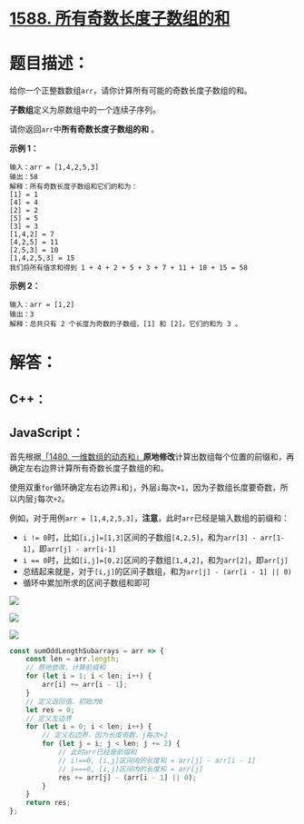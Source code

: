 # [1588. 所有奇数长度子数组的和](https://leetcode-cn.com/problems/sum-of-all-odd-length-subarrays/)

# 题目描述：

给你一个正整数数组`arr`，请你计算所有可能的奇数长度子数组的和。

**子数组**定义为原数组中的一个连续子序列。

请你返回`arr`中**所有奇数长度子数组的和** 。

**示例 1：**

```
输入：arr = [1,4,2,5,3]
输出：58
解释：所有奇数长度子数组和它们的和为：
[1] = 1
[4] = 4
[2] = 2
[5] = 5
[3] = 3
[1,4,2] = 7
[4,2,5] = 11
[2,5,3] = 10
[1,4,2,5,3] = 15
我们将所有值求和得到 1 + 4 + 2 + 5 + 3 + 7 + 11 + 10 + 15 = 58
```

**示例 2：**

```
输入：arr = [1,2]
输出：3
解释：总共只有 2 个长度为奇数的子数组，[1] 和 [2]。它们的和为 3 。
```

# 解答：

## C++：




## JavaScript：

首先根据<a href="https://leetcode-cn.com/problems/running-sum-of-1d-array/" target="_blank">「1480. 一维数组的动态和」</a>**原地修改**计算出数组每个位置的前缀和，再确定左右边界计算所有奇数长度子数组的和。

使用双重`for`循环确定左右边界`i`和`j`，外层`i`每次`+1`，因为子数组长度要奇数，所以内层`j`每次`+2`。

例如，对于用例`arr = [1,4,2,5,3]`，**注意**，此时`arr`已经是输入数组的前缀和：

- `i != 0`时，比如`[i,j]=[1,3]`区间的子数组`[4,2,5]`，和为`arr[3] - arr[1-1]`，即`arr[j] - arr[i-1]`
- `i == 0`时，比如`[i,j]=[0,2]`区间的子数组`[1,4,2]`，和为`arr[2]`，即`arr[j]`
- 总结起来就是，对于`[i,j]`的区间子数组，和为`arr[j] - (arr[i - 1] || 0)`
- 循环中累加所求的区间子数组和即可

![](https://jack-img.oss-cn-hangzhou.aliyuncs.com/img/20210829103349.png)

![](https://jack-img.oss-cn-hangzhou.aliyuncs.com/img/20210829103407.png)

![](https://jack-img.oss-cn-hangzhou.aliyuncs.com/img/20210829103427.png)

```javascript
const sumOddLengthSubarrays = arr => {
    const len = arr.length;
    // 原地修改，计算前缀和
    for (let i = 1; i < len; i++) {
        arr[i] += arr[i - 1];
    }
    // 定义返回值，初始为0
    let res = 0;
    // 定义左边界
    for (let i = 0; i < len; i++) {
        // 定义右边界，因为长度奇数，j每次+2
        for (let j = i; j < len; j += 2) {
            // 此时arr已经是前缀和
            // i!==0, [i,j]区间内的长度和 = arr[j] - arr[i - 1]
            // i===0, [i,j]区间内的长度和 = arr[j]
            res += arr[j] - (arr[i - 1] || 0);
        }
    }
    return res;
};
```
